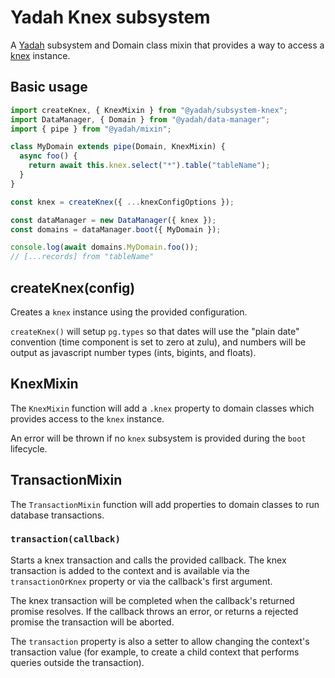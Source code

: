 # Yadah Knex subsystem

A [Yadah](https://www.npmjs.com/package/@yadah/yadah) subsystem and Domain class
mixin that provides a way to access a [knex](https://knexjs.org/) instance.

## Basic usage

```js
import createKnex, { KnexMixin } from "@yadah/subsystem-knex";
import DataManager, { Domain } from "@yadah/data-manager";
import { pipe } from "@yadah/mixin";

class MyDomain extends pipe(Domain, KnexMixin) {
  async foo() {
    return await this.knex.select("*").table("tableName");
  }
}

const knex = createKnex({ ...knexConfigOptions });

const dataManager = new DataManager({ knex });
const domains = dataManager.boot({ MyDomain });

console.log(await domains.MyDomain.foo());
// [...records] from "tableName"
```

## createKnex(config)

Creates a `knex` instance using the provided configuration.

`createKnex()` will setup `pg.types` so that dates will use the "plain date"
convention (time component is set to zero at zulu), and numbers will be
output as javascript number types (ints, bigints, and floats).

## KnexMixin

The `KnexMixin` function will add a `.knex` property to domain classes which
provides access to the `knex` instance.

An error will be thrown if no `knex` subsystem is provided during the `boot`
lifecycle.

## TransactionMixin

The `TransactionMixin` function will add properties to domain classes to run
database transactions.

### `transaction(callback)`

Starts a knex transaction and calls the provided callback. The knex transaction
is added to the context and is available via the `transactionOrKnex`
property or via the callback's first argument.

The knex transaction will be completed when the callback's returned promise
resolves. If the callback throws an error, or returns a rejected promise the
transaction will be aborted.

The `transaction` property is also a setter to allow changing the context's
transaction value (for example, to create a child context that performs
queries outside the transaction).
